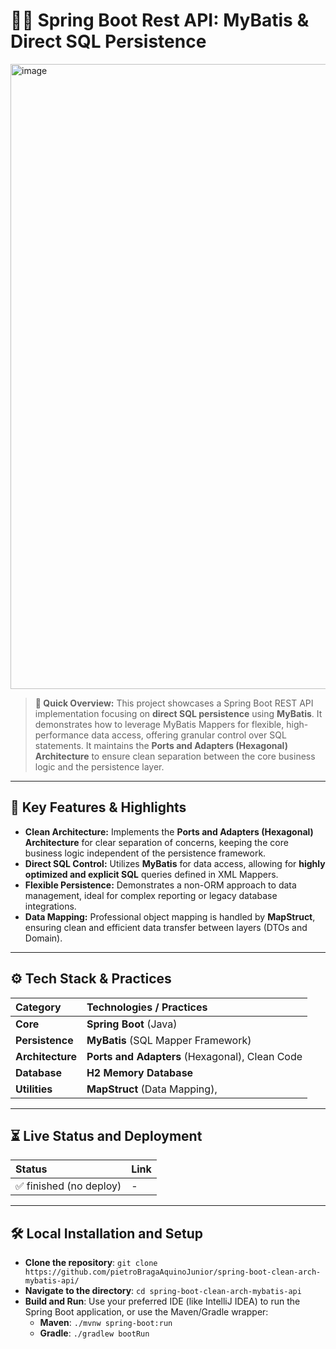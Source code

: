 # 🧑‍💻 Spring Boot Rest API: MyBatis & Direct SQL Persistence

<img width="1000" alt="image" src="https://github.com/user-attachments/assets/71c4e5d5-8e0f-447d-ac74-b064c27f40d4" />

> **💬 Quick Overview:** This project showcases a Spring Boot REST API implementation focusing on **direct SQL persistence** using **MyBatis**. It demonstrates how to leverage MyBatis Mappers for flexible, high-performance data access, offering granular control over SQL statements. It maintains the **Ports and Adapters (Hexagonal) Architecture** to ensure clean separation between the core business logic and the persistence layer.

---

## 🧩 Key Features & Highlights

* **Clean Architecture:** Implements the **Ports and Adapters (Hexagonal) Architecture** for clear separation of concerns, keeping the core business logic independent of the persistence framework.
* **Direct SQL Control:** Utilizes **MyBatis** for data access, allowing for **highly optimized and explicit SQL** queries defined in XML Mappers.
* **Flexible Persistence:** Demonstrates a non-ORM approach to data management, ideal for complex reporting or legacy database integrations.
* **Data Mapping:** Professional object mapping is handled by **MapStruct**, ensuring clean and efficient data transfer between layers (DTOs and Domain).

---

## ⚙️ Tech Stack & Practices

| Category | Technologies / Practices |
| :--- | :--- |
| **Core** | **Spring Boot** (Java) |
| **Persistence** | **MyBatis** (SQL Mapper Framework) |
| **Architecture** | **Ports and Adapters** (Hexagonal), Clean Code |
| **Database** | **H2 Memory Database** |
| **Utilities** | **MapStruct** (Data Mapping),

---

## ⏳ Live Status and Deployment

| Status       | Link |
| :----------- | :--- |
| ✅ finished (no deploy) | -    |

---

## 🛠 Local Installation and Setup
- **Clone the repository**: `git clone https://github.com/pietroBragaAquinoJunior/spring-boot-clean-arch-mybatis-api/`
- **Navigate to the directory**: `cd spring-boot-clean-arch-mybatis-api`
- **Build and Run**: Use your preferred IDE (like IntelliJ IDEA) to run the Spring Boot application, or use the Maven/Gradle wrapper:
    - **Maven**: `./mvnw spring-boot:run`
    - **Gradle**: `./gradlew bootRun`
